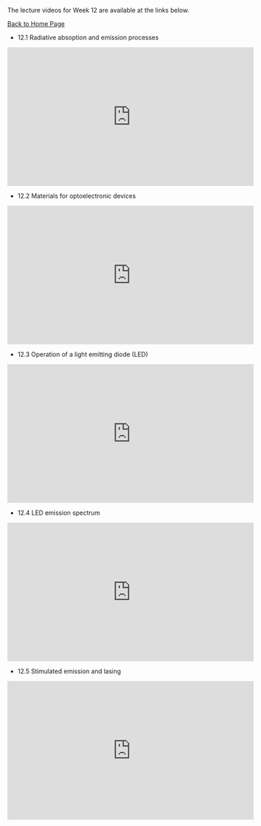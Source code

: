 
The lecture videos for Week 12 are available at the links below.

[Back to Home Page](https://naresh-emani.github.io/Introduction-to-Semiconductors/)


- 12.1  Radiative absoption and emission processes


<iframe width="560" height="315" src="https://www.youtube.com/embed/dnl-Acv82VU" title="YouTube video player" frameborder="0" allow="accelerometer; autoplay; clipboard-write; encrypted-media; gyroscope; picture-in-picture" allowfullscreen></iframe>

- 12.2 Materials for optoelectronic devices

<iframe width="560" height="315" src="https://www.youtube.com/embed/CiushXpaRg8" title="YouTube video player" frameborder="0" allow="accelerometer; autoplay; clipboard-write; encrypted-media; gyroscope; picture-in-picture" allowfullscreen></iframe>

- 12.3  Operation of a light emitting diode (LED)


<iframe width="560" height="315" src="https://www.youtube.com/embed/tlnCkr6B6ZY" title="YouTube video player" frameborder="0" allow="accelerometer; autoplay; clipboard-write; encrypted-media; gyroscope; picture-in-picture" allowfullscreen></iframe>

- 12.4  LED emission spectrum

<iframe width="560" height="315" src="https://www.youtube.com/embed/8uG7F6YpjUg" title="YouTube video player" frameborder="0" allow="accelerometer; autoplay; clipboard-write; encrypted-media; gyroscope; picture-in-picture" allowfullscreen></iframe>

- 12.5 Stimulated emission and lasing

<iframe width="560" height="315" src="https://www.youtube.com/embed/aqXYDfy95lE" title="YouTube video player" frameborder="0" allow="accelerometer; autoplay; clipboard-write; encrypted-media; gyroscope; picture-in-picture" allowfullscreen></iframe>
